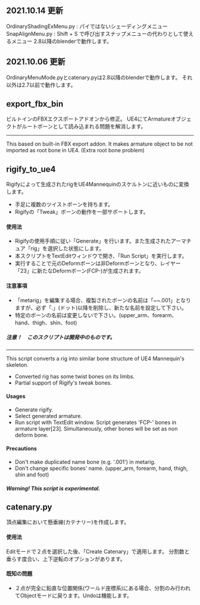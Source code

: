 ## 2021.10.14 更新
OrdinaryShadingExMenu.py : パイではないシェーディングメニュー
SnapAlignMenu.py : Shift + S で呼び出すスナップメニューの代わりとして使えるメニュー
2.8以降のblenderで動作します。

## 2021.10.06 更新
OrdinaryMenuMode.pyとcatenary.pyは2.8以降のblenderで動作します。
それ以外は2.7以前で動作します。

## export_fbx_bin
ビルトインのFBXエクスポートアドオンから修正。
UE4にてArmatureオブジェクトがルートボーンとして読み込まれる問題を解消します。

***

This based on built-in FBX export addon.
It makes armature object to be not imported as root bone in UE4. (Extra root bone problem)

## rigify_to_ue4
Rigifyによって生成されたrigをUE4Mannequinのスケルトンに近いものに変換します。
* 手足に複数のツイストボーンを持ちます。
* Rigifyの「Tweak」ボーンの動作を一部サポートします。

#### 使用法
* Rigifyの使用手順に従い「Generate」を行います。また生成されたアーマチュア「rig」を選択した状態にします。
* 本スクリプトをTextEditウィンドウで開き、「Run Script」を実行します。
* 実行することで元のDeformボーンは非Deformボーンとなり、レイヤー「23」に新たなDeformボーン(FCP-)が生成されます。

#### 注意事項
* 「metarig」を編集する場合、複製されたボーンの名前は「~~.001」となりますが、必ず「.」(ドット)以降を削除し、新たな名前を設定して下さい。
* 特定のボーンの名前は変更しないで下さい。(upper_arm、forearm、hand、thigh、shin、foot)

##### 注意！　このスクリプトは開発中のものです。

***

This script converts a rig into similar bone structure of UE4 Mannequin's skeleton.
* Converted rig has some twist bones on its limbs.
* Partial support of Rigify's tweak bones.

#### Usages
* Generate rigify.
* Select generated armature.
* Run script with TextEdit window. Script generates 'FCP-' bones in armature layer[23]. Simultaneously, other bones will be set as non deform bone.

#### Precautions
* Don't make duplicated name bone (e.g. '.001') in metarig.
* Don't change specific bones' name. (upper_arm, forearm, hand, thigh, shin and foot)

##### Warning! This script is experimental.

## catenary.py
頂点編集において懸垂線(カテナリー)を作成します。

#### 使用法
Editモードで２点を選択した後、「Create Catenary」で適用します。
分割数と垂らす度合い、上下逆転のオプションがあります。

#### 既知の問題
* ２点が完全に鉛直な位置関係(ワールド座標系)にある場合、分割のみ行われてObjectモードに戻ります。Undoは機能します。
